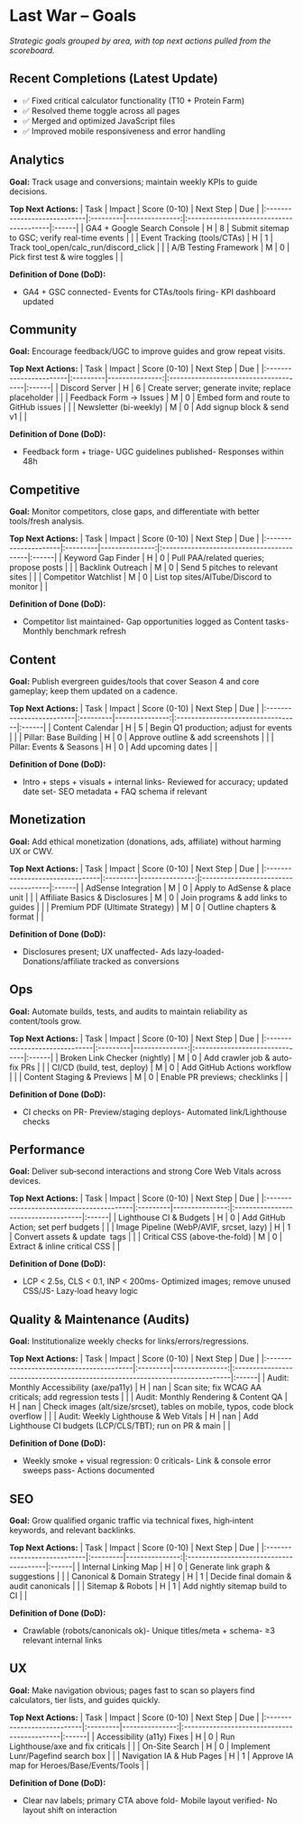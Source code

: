 # Last War – Goals

_Strategic goals grouped by area, with top next actions pulled from the scoreboard._


## Recent Completions (Latest Update)
- ✅ Fixed critical calculator functionality (T10 + Protein Farm)
- ✅ Resolved theme toggle across all pages
- ✅ Merged and optimized JavaScript files
- ✅ Improved mobile responsiveness and error handling


## Analytics
**Goal:** Track usage and conversions; maintain weekly KPIs to guide decisions.  

**Top Next Actions:**
| Task                        | Impact   |   Score (0-10) | Next Step                               | Due   |
|:----------------------------|:---------|---------------:|:----------------------------------------|:------|
| GA4 + Google Search Console | H        |              8 | Submit sitemap to GSC; verify real-time events |       |
| Event Tracking (tools/CTAs) | H        |              1 | Track tool_open/calc_run/discord_click  |       |
| A/B Testing Framework       | M        |              0 | Pick first test & wire toggles          |       |

**Definition of Done (DoD):**
- GA4 + GSC connected- Events for CTAs/tools firing- KPI dashboard updated

## Community
**Goal:** Encourage feedback/UGC to improve guides and grow repeat visits.  

**Top Next Actions:**
| Task                   | Impact   |   Score (0-10) | Next Step                             | Due   |
|:-----------------------|:---------|---------------:|:--------------------------------------|:------|
| Discord Server         | H        |              6 | Create server; generate invite; replace placeholder |       |
| Feedback Form → Issues | M        |              0 | Embed form and route to GitHub issues |       |
| Newsletter (bi-weekly) | M        |              0 | Add signup block & send v1            |       |

**Definition of Done (DoD):**
- Feedback form + triage- UGC guidelines published- Responses within 48h

## Competitive
**Goal:** Monitor competitors, close gaps, and differentiate with better tools/fresh analysis.  

**Top Next Actions:**
| Task                 | Impact   |   Score (0-10) | Next Step                                | Due   |
|:---------------------|:---------|---------------:|:-----------------------------------------|:------|
| Keyword Gap Finder   | H        |              0 | Pull PAA/related queries; propose posts  |       |
| Backlink Outreach    | M        |              0 | Send 5 pitches to relevant sites         |       |
| Competitor Watchlist | M        |              0 | List top sites/AITube/Discord to monitor |       |

**Definition of Done (DoD):**
- Competitor list maintained- Gap opportunities logged as Content tasks- Monthly benchmark refresh

## Content
**Goal:** Publish evergreen guides/tools that cover Season 4 and core gameplay; keep them updated on a cadence.  

**Top Next Actions:**
| Task                     | Impact   |   Score (0-10) | Next Step                         | Due   |
|:-------------------------|:---------|---------------:|:----------------------------------|:------|
| Content Calendar         | H        |              5 | Begin Q1 production; adjust for events |       |
| Pillar: Base Building    | H        |              0 | Approve outline & add screenshots |       |
| Pillar: Events & Seasons | H        |              0 | Add upcoming dates                |       |

**Definition of Done (DoD):**
- Intro + steps + visuals + internal links- Reviewed for accuracy; updated date set- SEO metadata + FAQ schema if relevant

## Monetization
**Goal:** Add ethical monetization (donations, ads, affiliate) without harming UX or CWV.  

**Top Next Actions:**
| Task                            | Impact   |   Score (0-10) | Next Step                           | Due   |
|:--------------------------------|:---------|---------------:|:------------------------------------|:------|
| AdSense Integration             | M        |              0 | Apply to AdSense & place unit       |       |
| Affiliate Basics & Disclosures  | M        |              0 | Join programs & add links to guides |       |
| Premium PDF (Ultimate Strategy) | M        |              0 | Outline chapters & format           |       |

**Definition of Done (DoD):**
- Disclosures present; UX unaffected- Ads lazy‑loaded- Donations/affiliate tracked as conversions

## Ops
**Goal:** Automate builds, tests, and audits to maintain reliability as content/tools grow.  

**Top Next Actions:**
| Task                          | Impact   |   Score (0-10) | Next Step                      | Due   |
|:------------------------------|:---------|---------------:|:-------------------------------|:------|
| Broken Link Checker (nightly) | M        |              0 | Add crawler job & auto-fix PRs |       |
| CI/CD (build, test, deploy)   | M        |              0 | Add GitHub Actions workflow    |       |
| Content Staging & Previews    | M        |              0 | Enable PR previews; checklinks |       |

**Definition of Done (DoD):**
- CI checks on PR- Preview/staging deploys- Automated link/Lighthouse checks

## Performance
**Goal:** Deliver sub‑second interactions and strong Core Web Vitals across devices.  

**Top Next Actions:**
| Task                                     | Impact   |   Score (0-10) | Next Step                           | Due   |
|:-----------------------------------------|:---------|---------------:|:------------------------------------|:------|
| Lighthouse CI & Budgets                  | H        |              0 | Add GitHub Action; set perf budgets |       |
| Image Pipeline (WebP/AVIF, srcset, lazy) | H        |              1 | Convert assets & update <img> tags  |       |
| Critical CSS (above-the-fold)            | M        |              0 | Extract & inline critical CSS       |       |

**Definition of Done (DoD):**
- LCP < 2.5s, CLS < 0.1, INP < 200ms- Optimized images; remove unused CSS/JS- Lazy‑load heavy logic

## Quality & Maintenance (Audits)
**Goal:** Institutionalize weekly checks for links/errors/regressions.  

**Top Next Actions:**
| Task                                     | Impact   |   Score (0-10) | Next Step                                                                    | Due   |
|:-----------------------------------------|:---------|---------------:|:-----------------------------------------------------------------------------|:------|
| Audit: Monthly Accessibility (axe/pa11y) | H        |            nan | Scan site; fix WCAG AA criticals; add regression tests                       |       |
| Audit: Monthly Rendering & Content QA    | H        |            nan | Check images (alt/size/srcset), tables on mobile, typos, code block overflow |       |
| Audit: Weekly Lighthouse & Web Vitals    | H        |            nan | Add Lighthouse CI budgets (LCP/CLS/TBT); run on PR & main                    |       |

**Definition of Done (DoD):**
- Weekly smoke + visual regression: 0 criticals- Link & console error sweeps pass- Actions documented

## SEO
**Goal:** Grow qualified organic traffic via technical fixes, high‑intent keywords, and relevant backlinks.  

**Top Next Actions:**
| Task                        | Impact   |   Score (0-10) | Next Step                              | Due   |
|:----------------------------|:---------|---------------:|:---------------------------------------|:------|
| Internal Linking Map        | H        |              0 | Generate link graph & suggestions      |       |
| Canonical & Domain Strategy | H        |              1 | Decide final domain & audit canonicals |       |
| Sitemap & Robots            | H        |              1 | Add nightly sitemap build to CI        |       |

**Definition of Done (DoD):**
- Crawlable (robots/canonicals ok)- Unique titles/meta + schema- ≥3 relevant internal links

## UX
**Goal:** Make navigation obvious; pages fast to scan so players find calculators, tier lists, and guides quickly.  

**Top Next Actions:**
| Task                       | Impact   |   Score (0-10) | Next Step                                   | Due   |
|:---------------------------|:---------|---------------:|:--------------------------------------------|:------|
| Accessibility (a11y) Fixes | H        |              0 | Run Lighthouse/axe and fix criticals        |       |
| On-Site Search             | H        |              0 | Implement Lunr/Pagefind search box          |       |
| Navigation IA & Hub Pages  | H        |              1 | Approve IA map for Heroes/Base/Events/Tools |       |

**Definition of Done (DoD):**
- Clear nav labels; primary CTA above fold- Mobile layout verified- No layout shift on interaction

